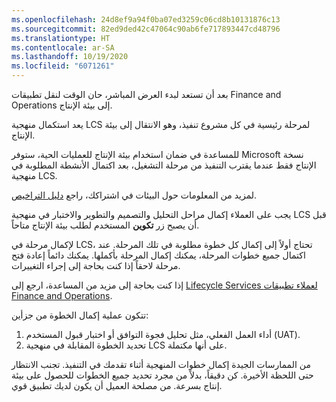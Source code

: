 ```yaml
---
ms.openlocfilehash: 24d8ef9a94f0ba07ed3259c06cd8b10131876c13
ms.sourcegitcommit: 82ed9ded42c47064c90ab6fe717893447cd48796
ms.translationtype: HT
ms.contentlocale: ar-SA
ms.lasthandoff: 10/19/2020
ms.locfileid: "6071261"
---
```

بعد أن تستعد لبدء العرض المباشر، حان الوقت لنقل تطبيقات Finance and Operations إلى بيئة الإنتاج.

يعد استكمال منهجية LCS لمرحلة رئيسية في كل مشروع تنفيذ، وهو الانتقال إلى بيئة الإنتاج.

للمساعدة في ضمان استخدام بيئة الإنتاج للعمليات الحية، ستوفر Microsoft نسخة الإنتاج فقط عندما يقترب التنفيذ من مرحلة التشغيل، بعد اكتمال الأنشطة المطلوبة في منهجية LCS. 

لمزيد من المعلومات حول البيئات في اشتراكك، راجع [دليل التراخيص](https://dynamics.microsoft.com/pricing/?azure-portal=true).

يجب على العملاء إكمال مراحل التحليل والتصميم والتطوير والاختبار في منهجية LCS قبل أن يصبح زر **تكوين** المستخدم لطلب بيئة الإنتاج متاحاً. 

لإكمال مرحلة في LCS، تحتاج أولاً إلى إكمال كل خطوة مطلوبة في تلك المرحلة. عند اكتمال جميع خطوات المرحلة، يمكنك إكمال المرحلة بأكملها. يمكنك دائماً إعادة فتح مرحلة لاحقاً إذا كنت بحاجة إلى إجراء التغييرات. 

إذا كنت بحاجة إلى مزيد من المساعدة، ارجع إلى [Lifecycle Services لعملاء تطبيقات Finance and Operations](https://docs.microsoft.com/dynamics365/fin-ops-core/dev-itpro/lifecycle-services/lcs-works-lcs/?azure-portal=true). 

تتكون عملية إكمال الخطوة من جزأين:

1.  أداء العمل الفعلي، مثل تحليل فجوة التوافق أو اختبار قبول المستخدم (UAT).
2.  تحديد الخطوة المقابلة في منهجية LCS على أنها مكتملة.


من الممارسات الجيدة إكمال خطوات المنهجية أثناء تقدمك في التنفيذ. تجنب الانتظار حتى اللحظة الأخيرة. كن دقيقاً، بدلاً من مجرد تحديد جميع الخطوات للحصول على بيئة إنتاج بسرعة. من مصلحة العميل أن يكون لديك تطبيق قوي.
